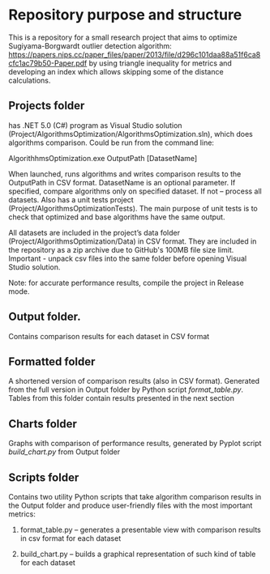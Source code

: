 # Repository purpose and structure

This is a repository for a small research project that aims to optimize Sugiyama-Borgwardt outlier detection algorithm: https://papers.nips.cc/paper_files/paper/2013/file/d296c101daa88a51f6ca8cfc1ac79b50-Paper.pdf by using triangle inequality for metrics and developing an index which allows skipping some of the distance calculations.

## Projects folder

has .NET 5.0 (C#) program as Visual Studio solution (Project/AlgorithmsOptimization/AlgorithmsOptimization.sln), which does algorithms comparison. Could be run from the command line:

AlgorithhmsOptimization.exe OutputPath [DatasetName]

When launched, runs algorithms and writes comparison results to the OutputPath in CSV format. DatasetName is an optional parameter. If specified, compare algorithms only on specified dataset. If not – process all datasets.
Also has a unit tests project (Project/AlgorithmsOptimizationTests). The main purpose of unit tests is to check that optimized and base algorithms have the same output.

All datasets are included in the project’s data folder (Project/AlgorithmsOptimization/Data) in CSV format. They are included in the repository as a zip archive due to GitHub's 100MB file size limit. Important - unpack csv files into the same folder before opening Visual Studio solution. 

Note: for accurate performance results, compile the project in Release mode.

## Output folder. 

Contains comparison results for each dataset in CSV format

## Formatted folder 

A shortened version of comparison results (also in CSV format). Generated from the full version in Output folder by Python script *format_table.py*. Tables from this folder contain results presented in the next section

## Charts folder

Graphs with comparison of performance results, generated by Pyplot script *build_chart.py* from Output folder

## Scripts folder

Contains two utility Python scripts that take algorithm comparison results in the Output folder and produce user-friendly files with the most important metrics: 

1. format_table.py – generates a presentable view with comparison results in csv format for each dataset

2. build_chart.py – builds a graphical representation of such kind of table for each dataset



